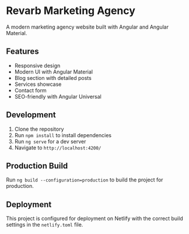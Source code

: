 # Revarb Marketing Agency

A modern marketing agency website built with Angular and Angular Material.

## Features

- Responsive design
- Modern UI with Angular Material
- Blog section with detailed posts
- Services showcase
- Contact form
- SEO-friendly with Angular Universal

## Development

1. Clone the repository
2. Run `npm install` to install dependencies
3. Run `ng serve` for a dev server
4. Navigate to `http://localhost:4200/`

## Production Build

Run `ng build --configuration=production` to build the project for production.

## Deployment

This project is configured for deployment on Netlify with the correct build settings in the `netlify.toml` file.
